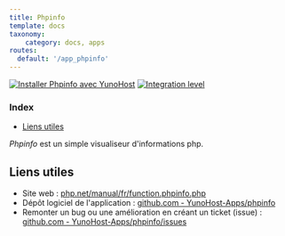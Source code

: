 ```yaml
---
title: Phpinfo
template: docs
taxonomy:
    category: docs, apps
routes:
  default: '/app_phpinfo'
---
```


[![Installer Phpinfo avec YunoHost](https://install-app.yunohost.org/install-with-yunohost.svg)](https://install-app.yunohost.org/?app=phpinfo) [![Integration level](https://dash.yunohost.org/integration/phpinfo.svg)](https://dash.yunohost.org/appci/app/phpinfo)

### Index

- [Liens utiles](#liens-utiles)

*Phpinfo* est un simple visualiseur d'informations php.

## Liens utiles

+ Site web : [php.net/manual/fr/function.phpinfo.php](https://www.php.net/manual/fr/function.phpinfo.php)
+ Dépôt logiciel de l'application : [github.com - YunoHost-Apps/phpinfo](https://github.com/YunoHost-Apps/phpinfo_ynh)
+ Remonter un bug ou une amélioration en créant un ticket (issue) : [github.com - YunoHost-Apps/phpinfo/issues](https://github.com/YunoHost-Apps/phpinfo_ynh/issues)
